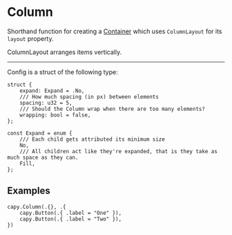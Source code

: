 # Column
Shorthand function for creating a [Container](container.md) which uses `ColumnLayout` for its `layout` property.

ColumnLayout arranges items vertically.

---

Config is a struct of the following type:
```zig
struct {
	expand: Expand = .No,
	/// How much spacing (in px) between elements
	spacing: u32 = 5,
	/// Should the Column wrap when there are too many elements?
	wrapping: bool = false,
};

const Expand = enum {
    /// Each child gets attributed its minimum size
    No,
    /// All children act like they're expanded, that is they take as much space as they can.
    Fill,
};
```

## Examples
```zig
capy.Column(.{}, .{
	capy.Button(.{ .label = "One" }),
	capy.Button(.{ .label = "Two" }),
})
```
